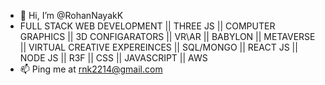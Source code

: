 - 👋 Hi, I’m @RohanNayakK
-  FULL STACK WEB DEVELOPMENT || THREE JS  || COMPUTER GRAPHICS || 3D CONFIGARATORS || VR\AR || BABYLON || METAVERSE || VIRTUAL CREATIVE EXPEREINCES  || SQL/MONGO || REACT JS || NODE JS || R3F || CSS || JAVASCRIPT || AWS
- 📫 Ping me at rnk2214@gmail.com

<!---
RohanNayakK/RohanNayakK is a ✨ special ✨ repository because its `README.md` (this file) appears on your GitHub profile.
You can click the Preview link to take a look at your changes.
--->
